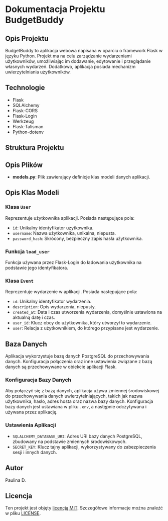# Dokumentacja Projektu BudgetBuddy 

## Opis Projektu

BudgetBuddy to aplikacja webowa napisana w oparciu o framework Flask w języku Python. Projekt ma na celu zarządzanie wydarzeniami użytkowników, umożliwiając im dodawanie, edytowanie i przeglądanie własnych wydarzeń. Dodatkowo, aplikacja posiada mechanizm uwierzytelniania użytkowników.

## Technologie

- Flask
- SQLAlchemy
- Flask-CORS
- Flask-Login
- Werkzeug
- Flask-Talisman
- Python-dotenv

## Struktura Projektu


## Opis Plików

- **models.py**: Plik zawierający definicje klas modeli danych aplikacji.

## Opis Klas Modeli

### Klasa `User`

Reprezentuje użytkownika aplikacji. Posiada następujące pola:
- `id`: Unikalny identyfikator użytkownika.
- `username`: Nazwa użytkownika, unikalna, niepusta.
- `password_hash`: Skrócony, bezpieczny zapis hasła użytkownika.

### Funkcja `load_user`

Funkcja używana przez Flask-Login do ładowania użytkownika na podstawie jego identyfikatora. 

### Klasa `Event`

Reprezentuje wydarzenie w aplikacji. Posiada następujące pola:
- `id`: Unikalny identyfikator wydarzenia.
- `description`: Opis wydarzenia, niepusty.
- `created_at`: Data i czas utworzenia wydarzenia, domyślnie ustawiona na aktualną datę i czas.
- `user_id`: Klucz obcy do użytkownika, który utworzył to wydarzenie.
- `user`: Relacja z użytkownikiem, do którego przypisane jest wydarzenie.

## Baza Danych

Aplikacja wykorzystuje bazę danych PostgreSQL do przechowywania danych. Konfiguracja połączenia oraz inne ustawienia związane z bazą danych są przechowywane w obiekcie aplikacji Flask.

### Konfiguracja Bazy Danych

Aby połączyć się z bazą danych, aplikacja używa zmiennej środowiskowej do przechowywania danych uwierzytelniających, takich jak nazwa użytkownika, hasło, adres hosta oraz nazwa bazy danych. Konfiguracja bazy danych jest ustawiana w pliku `.env`, a następnie odczytywana i używana przez aplikację.

### Ustawienia Aplikacji

- `SQLALCHEMY_DATABASE_URI`: Adres URI bazy danych PostgreSQL, zbudowany na podstawie zmiennych środowiskowych.
- `SECRET_KEY`: Klucz tajny aplikacji, wykorzystywany do zabezpieczenia sesji i innych danych.

## Autor 
Paulina D. 

## Licencja

Ten projekt jest objęty [licencją MIT](https://couto.mit-license.org/). Szczegółowe informacje można znaleźć w pliku [LICENSE](LICENSE).


